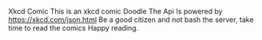 Xkcd Comic 
This is an xkcd comic Doodle 
The Api Is powered by https://xkcd.com/json.html Be a good citizen and not bash the server, take time to read the comics Happy reading.
